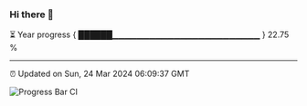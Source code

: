 ### Hi there 👋

⏳ Year progress { ██████▁▁▁▁▁▁▁▁▁▁▁▁▁▁▁▁▁▁▁▁▁▁▁▁ } 22.75 %

---

⏰ Updated on Sun, 24 Mar 2024 06:09:37 GMT

![Progress Bar CI](https://github.com/Shyam-Makwana/GitHub-Actions-Demo/workflows/Progress%20Bar%20CI/badge.svg)
